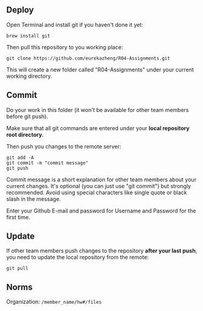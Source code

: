 ## Deploy

Open Terminal and install git if you haven't done it yet:
```
brew install git
```

Then pull this repository to you working place:
```
git clone https://github.com/eurekazheng/R04-Assignments.git
```

This will create a new folder called "R04-Assignments" under your current working directory.

## Commit

Do your work in this folder (it won't be available for other team members before git push).

Make sure that all git commands are entered under your **local repository root directory.**

Then push you changes to the remote server:
```
git add -A
git commit -m "commit message"
git push
```

Commit message is a short explanation for other team members about your current changes. It's optional (you can just use "git commit") but strongly recommended. Avoid using special characters like single quote or black slash in the message.

Enter your Github E-mail and password for Username and Password for the first time.

## Update

If other team members push changes to the repository **after your last push**, you need to update the local repository from the remote:
```
git pull
```

## Norms

Organization:
```/member_name/hw#/files```
